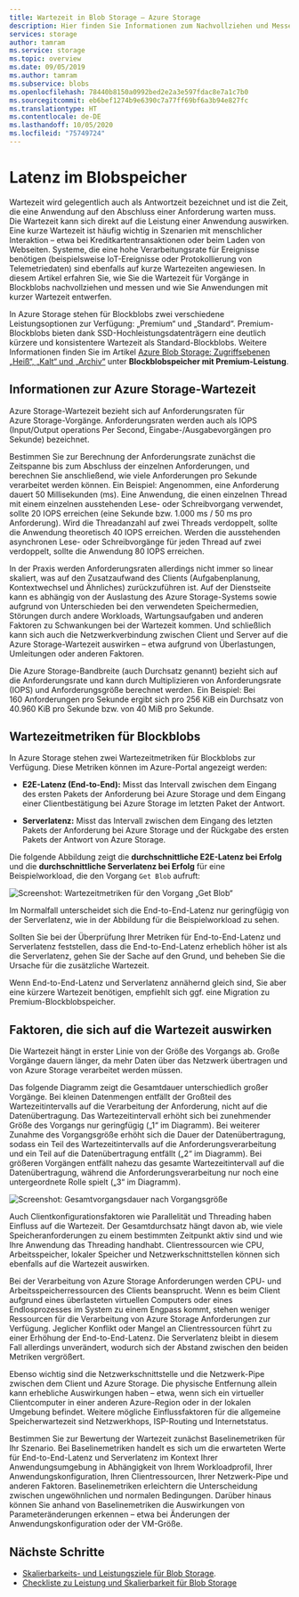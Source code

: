 ```yaml
---
title: Wartezeit in Blob Storage – Azure Storage
description: Hier finden Sie Informationen zum Nachvollziehen und Messen der Wartezeit für Blob Storage-Vorgänge, und Sie erfahren, wie Sie Blob Storage-Anwendungen mit kurzer Wartezeit entwerfen.
services: storage
author: tamram
ms.service: storage
ms.topic: overview
ms.date: 09/05/2019
ms.author: tamram
ms.subservice: blobs
ms.openlocfilehash: 78440b8150a0992bed2e2a3e597fdac8e7a1c7b0
ms.sourcegitcommit: eb6bef1274b9e6390c7a77ff69bf6a3b94e827fc
ms.translationtype: HT
ms.contentlocale: de-DE
ms.lasthandoff: 10/05/2020
ms.locfileid: "75749724"
---
```

# <a name="latency-in-blob-storage"></a>Latenz im Blobspeicher

Wartezeit wird gelegentlich auch als Antwortzeit bezeichnet und ist die Zeit, die eine Anwendung auf den Abschluss einer Anforderung warten muss. Die Wartezeit kann sich direkt auf die Leistung einer Anwendung auswirken. Eine kurze Wartezeit ist häufig wichtig in Szenarien mit menschlicher Interaktion – etwa bei Kreditkartentransaktionen oder beim Laden von Webseiten. Systeme, die eine hohe Verarbeitungsrate für Ereignisse benötigen (beispielsweise IoT-Ereignisse oder Protokollierung von Telemetriedaten) sind ebenfalls auf kurze Wartezeiten angewiesen. In diesem Artikel erfahren Sie, wie Sie die Wartezeit für Vorgänge in Blockblobs nachvollziehen und messen und wie Sie Anwendungen mit kurzer Wartezeit entwerfen.

In Azure Storage stehen für Blockblobs zwei verschiedene Leistungsoptionen zur Verfügung: „Premium“ und „Standard“. Premium-Blockblobs bieten dank SSD-Hochleistungsdatenträgern eine deutlich kürzere und konsistentere Wartezeit als Standard-Blockblobs. Weitere Informationen finden Sie im Artikel [Azure Blob Storage: Zugriffsebenen „Heiß“, „Kalt“ und „Archiv“](storage-blob-storage-tiers.md) unter **Blockblobspeicher mit Premium-Leistung**.

## <a name="about-azure-storage-latency"></a>Informationen zur Azure Storage-Wartezeit

Azure Storage-Wartezeit bezieht sich auf Anforderungsraten für Azure Storage-Vorgänge. Anforderungsraten werden auch als IOPS (Input/Output operations Per Second, Eingabe-/Ausgabevorgängen pro Sekunde) bezeichnet.

Bestimmen Sie zur Berechnung der Anforderungsrate zunächst die Zeitspanne bis zum Abschluss der einzelnen Anforderungen, und berechnen Sie anschließend, wie viele Anforderungen pro Sekunde verarbeitet werden können. Ein Beispiel: Angenommen, eine Anforderung dauert 50 Millisekunden (ms). Eine Anwendung, die einen einzelnen Thread mit einem einzelnen ausstehenden Lese- oder Schreibvorgang verwendet, sollte 20 IOPS erreichen (eine Sekunde bzw. 1.000 ms / 50 ms pro Anforderung). Wird die Threadanzahl auf zwei Threads verdoppelt, sollte die Anwendung theoretisch 40 IOPS erreichen. Werden die ausstehenden asynchronen Lese- oder Schreibvorgänge für jeden Thread auf zwei verdoppelt, sollte die Anwendung 80 IOPS erreichen.

In der Praxis werden Anforderungsraten allerdings nicht immer so linear skaliert, was auf den Zusatzaufwand des Clients (Aufgabenplanung, Kontextwechsel und Ähnliches) zurückzuführen ist. Auf der Dienstseite kann es abhängig von der Auslastung des Azure Storage-Systems sowie aufgrund von Unterschieden bei den verwendeten Speichermedien, Störungen durch andere Workloads, Wartungsaufgaben und anderen Faktoren zu Schwankungen bei der Wartezeit kommen. Und schließlich kann sich auch die Netzwerkverbindung zwischen Client und Server auf die Azure Storage-Wartezeit auswirken – etwa aufgrund von Überlastungen, Umleitungen oder anderen Faktoren.

Die Azure Storage-Bandbreite (auch Durchsatz genannt) bezieht sich auf die Anforderungsrate und kann durch Multiplizieren von Anforderungsrate (IOPS) und Anforderungsgröße berechnet werden. Ein Beispiel: Bei 160 Anforderungen pro Sekunde ergibt sich pro 256 KiB ein Durchsatz von 40.960 KiB pro Sekunde bzw. von 40 MiB pro Sekunde.

## <a name="latency-metrics-for-block-blobs"></a>Wartezeitmetriken für Blockblobs

In Azure Storage stehen zwei Wartezeitmetriken für Blockblobs zur Verfügung. Diese Metriken können im Azure-Portal angezeigt werden:

- **E2E-Latenz (End-to-End):** Misst das Intervall zwischen dem Eingang des ersten Pakets der Anforderung bei Azure Storage und dem Eingang einer Clientbestätigung bei Azure Storage im letzten Paket der Antwort.

- **Serverlatenz:** Misst das Intervall zwischen dem Eingang des letzten Pakets der Anforderung bei Azure Storage und der Rückgabe des ersten Pakets der Antwort von Azure Storage.

Die folgende Abbildung zeigt die **durchschnittliche E2E-Latenz bei Erfolg** und die **durchschnittliche Serverlatenz bei Erfolg** für eine Beispielworkload, die den Vorgang `Get Blob` aufruft:

![Screenshot: Wartezeitmetriken für den Vorgang „Get Blob“](media/storage-blobs-latency/latency-metrics-get-blob.png)

Im Normalfall unterscheidet sich die End-to-End-Latenz nur geringfügig von der Serverlatenz, wie in der Abbildung für die Beispielworkload zu sehen.

Sollten Sie bei der Überprüfung Ihrer Metriken für End-to-End-Latenz und Serverlatenz feststellen, dass die End-to-End-Latenz erheblich höher ist als die Serverlatenz, gehen Sie der Sache auf den Grund, und beheben Sie die Ursache für die zusätzliche Wartezeit.

Wenn End-to-End-Latenz und Serverlatenz annähernd gleich sind, Sie aber eine kürzere Wartezeit benötigen, empfiehlt sich ggf. eine Migration zu Premium-Blockblobspeicher.

## <a name="factors-influencing-latency"></a>Faktoren, die sich auf die Wartezeit auswirken

Die Wartezeit hängt in erster Linie von der Größe des Vorgangs ab. Große Vorgänge dauern länger, da mehr Daten über das Netzwerk übertragen und von Azure Storage verarbeitet werden müssen.

Das folgende Diagramm zeigt die Gesamtdauer unterschiedlich großer Vorgänge. Bei kleinen Datenmengen entfällt der Großteil des Wartezeitintervalls auf die Verarbeitung der Anforderung, nicht auf die Datenübertragung. Das Wartezeitintervall erhöht sich bei zunehmender Größe des Vorgangs nur geringfügig („1“ im Diagramm). Bei weiterer Zunahme des Vorgangsgröße erhöht sich die Dauer der Datenübertragung, sodass ein Teil des Wartezeitintervalls auf die Anforderungsverarbeitung und ein Teil auf die Datenübertragung entfällt („2“ im Diagramm). Bei größeren Vorgängen entfällt nahezu das gesamte Wartezeitintervall auf die Datenübertragung, während die Anforderungsverarbeitung nur noch eine untergeordnete Rolle spielt („3“ im Diagramm).

![Screenshot: Gesamtvorgangsdauer nach Vorgangsgröße](media/storage-blobs-latency/operation-time-size-chart.png)

Auch Clientkonfigurationsfaktoren wie Parallelität und Threading haben Einfluss auf die Wartezeit. Der Gesamtdurchsatz hängt davon ab, wie viele Speicheranforderungen zu einem bestimmten Zeitpunkt aktiv sind und wie Ihre Anwendung das Threading handhabt. Clientressourcen wie CPU, Arbeitsspeicher, lokaler Speicher und Netzwerkschnittstellen können sich ebenfalls auf die Wartezeit auswirken.

Bei der Verarbeitung von Azure Storage Anforderungen werden CPU- und Arbeitsspeicherressourcen des Clients beansprucht. Wenn es beim Client aufgrund eines überlasteten virtuellen Computers oder eines Endlosprozesses im System zu einem Engpass kommt, stehen weniger Ressourcen für die Verarbeitung von Azure Storage Anforderungen zur Verfügung. Jeglicher Konflikt oder Mangel an Clientressourcen führt zu einer Erhöhung der End-to-End-Latenz. Die Serverlatenz bleibt in diesem Fall allerdings unverändert, wodurch sich der Abstand zwischen den beiden Metriken vergrößert.

Ebenso wichtig sind die Netzwerkschnittstelle und die Netzwerk-Pipe zwischen dem Client und Azure Storage. Die physische Entfernung allein kann erhebliche Auswirkungen haben – etwa, wenn sich ein virtueller Clientcomputer in einer anderen Azure-Region oder in der lokalen Umgebung befindet. Weitere mögliche Einflussfaktoren für die allgemeine Speicherwartezeit sind Netzwerkhops, ISP-Routing und Internetstatus.

Bestimmen Sie zur Bewertung der Wartezeit zunächst Baselinemetriken für Ihr Szenario. Bei Baselinemetriken handelt es sich um die erwarteten Werte für End-to-End-Latenz und Serverlatenz im Kontext Ihrer Anwendungsumgebung in Abhängigkeit von Ihrem Workloadprofil, Ihrer Anwendungskonfiguration, Ihren Clientressourcen, Ihrer Netzwerk-Pipe und anderen Faktoren. Baselinemetriken erleichtern die Unterscheidung zwischen ungewöhnlichen und normalen Bedingungen. Darüber hinaus können Sie anhand von Baselinemetriken die Auswirkungen von Parameteränderungen erkennen – etwa bei Änderungen der Anwendungskonfiguration oder der VM-Größe.

## <a name="next-steps"></a>Nächste Schritte

- [Skalierbarkeits- und Leistungsziele für Blob Storage](scalability-targets.md).
- [Checkliste zu Leistung und Skalierbarkeit für Blob Storage](storage-performance-checklist.md)
